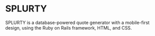 # SPLURTY

SPLURTY is a database-powered quote generator with a mobile-first design, using the Ruby on Rails framework, HTML, and CSS. 


